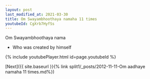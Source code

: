 ```yaml
---
layout: post
last_modified_at: 2021-03-30
title: Om Swayambhoothaya namaha 11 times
youtubeId: CgXrb7HyfSs
---
```

 
 
Om Swayambhoothaya nama 
 
 -  Who was created by himself 
 
  
 
  
 
 
 
 
 
 


{% include youtubePlayer.html id=page.youtubeId %}
 
[Next]({{ site.baseurl }}{% link  split1/_posts/2012-11-11-Om aadhaye namaha 11 times.md%})
 
